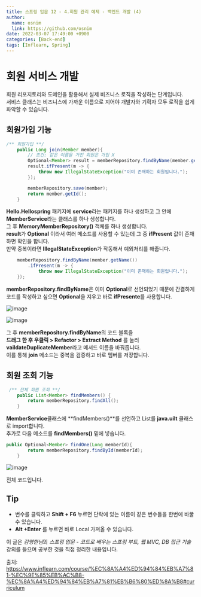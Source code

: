 ```yaml
---
title: 스프링 입문 12 - 4.회원 관리 예제 - 백엔드 개발 (4)
author:
  name: osnim
  link: https://github.com/osnim
date: 2022-03-07 17:49:00 +0900
categories: [Back-end]
tags: [Inflearn, Spring]
---
```


# 회원 서비스 개발

회원 리포지토리와 도메인을 활용해서 실제 비즈니스 로직을 작성하는 단계입니다. <br>
서비스 클래스는 비즈니스에 가까운 이름으로 지어야 개발자와 기획자 모두 로직을 쉽게 파악할 수 있습니다.

## 회원가입 기능

```java
/** 회원가입 **/
    public Long join(Member member){
        // 조건: 같은 이름을 가진 회원은 가입 X
        Optional<Member> result = memberRepository.findByName(member.getName());
        result.ifPresent(m -> {
            throw new IllegalStateException("이미 존재하는 회원입니다.");
        });

        memberRepository.save(member);
        return member.getId();
    }
```

**Hello.Hellospring** 패키지에 **service**라는 패키지를 하나 생성하고 그 안에 **MemberService**라는 클래스를 하나 생성합니다.<br>
그 후 **MemoryMemberRepository()** 객체를 하나 생성합니다.<br>
**result**가 **Optional** 이라서 여러 메소드를 사용할 수 있는데 그 중 **ifPresent** 값이 존재하면 확인을 합니다.<br>
만약 중복이라면 **IllegalStateException**가 작동해서 예외처리를 해줍니다.

```java
    memberRepository.findByName(member.getName())
        .ifPresent(m -> {
            throw new IllegalStateException("이미 존재하는 회원입니다.");
    });
```

**memberRepository.findByName**은 이미 **Optional**로 선언되었기 때문에 간결하게 코드를 작성하고 싶으면 **Optional**을 지우고 바로 **ifPresente**를 사용합니다.

![image](https://user-images.githubusercontent.com/79408217/157005417-dccfeb05-e318-4af0-8494-ddd3b24157a8.png)

![image](https://user-images.githubusercontent.com/79408217/157005709-38bd971d-19ca-4adb-84d0-a0f64e741300.png)

그 후 **memberRepository.findByName**의 코드 블록을 <br>
**드래그 한 후 우클릭 > Refactor > Extract Method** 를 눌러 **vaildateDuplicateMember**라고 메서드 이름을 바꿔줍니다.<br>
이를 통해 **join** 메소드는 중복을 검증하고 바로 멤버를 저장합니다.

## 회원 조회 기능

```java
 /** 전체 회원 조회 **/
    public List<Member> findMembers() {
        return memberRepository.findAll();
    }
```

**MemberService**클래스에 **findMembers()**를 선언하고 List를 **java.uilt** 클래스로 import합니다.<br>
추가로 다음 메소드를 **findMembers()** 밑에 넣습니다.

```java
public Optional<Member> findOne(Long memberId){
        return memberRepository.findById(memberId);
    }
```

![image](https://user-images.githubusercontent.com/79408217/157011150-6fb70952-b6fe-4ce2-b97f-9b94e7620257.png)

전체 코드입니다.

## Tip

- 변수를 클릭하고 **Shift + F6** 누르면 단락에 있는 이름이 같은 변수들을 한번에 바꿀 수 있습니다.
- **Alt +Enter** 를 누르면 바로 Local 가져올 수 있습니다.

이 글은 *김영한님*의 _스프링 입문 - 코드로 배우는 스프링 부트, 웹 MVC, DB 접근 기술_ 강의를 들으며 공부한 것을 직접 정리한 내용입니다.

출처: <https://www.inflearn.com/course/%EC%8A%A4%ED%94%84%EB%A7%81-%EC%9E%85%EB%AC%B8-%EC%8A%A4%ED%94%84%EB%A7%81%EB%B6%80%ED%8A%B8#curriculum>
